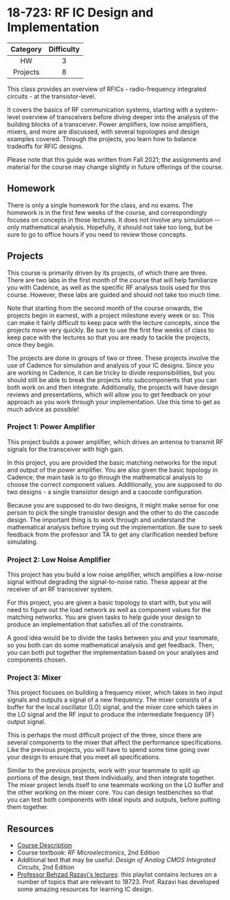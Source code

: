 # 18-723: RF IC Design and Implementation

| Category | Difficulty |
|:-:       | :-:        |
| HW       | 3          |
| Projects | 8          |

This class provides an overview of RFICs - radio-frequency integrated circuits - at the transistor-level.

It covers the basics of RF communication systems, starting with a system-level overview of transceivers before diving deeper into the analysis of the building blocks of a transceiver. Power amplifiers, low noise amplifiers, mixers, and more are discussed, with several topologies and design examples covered. Through the projects, you learn how to balance tradeoffs for RFIC designs.

Please note that this guide was written from Fall 2021; the assignments and material for the course may change slightly in future offerings of the course.

## Homework

There is only a single homework for the class, and no exams. The homework is in the first few weeks of the course, and correspondingly focuses on concepts in those lectures. It does not involve any simulation -- only mathematical analysis. Hopefully, it should not take too long, but be sure to go to office hours if you need to review those concepts.

## Projects

This course is primarily driven by its projects, of which there are three. There are two labs in the first month of the course that will help familiarize you with Cadence, as well as the specific RF analysis tools used for this course. However, these labs are guided and should not take too much time.

Note that starting from the second month of the course onwards, the projects begin in earnest, with a project milestone every week or so. This can make it fairly difficult to keep pace with the lecture concepts, since the projects move very quickly. Be sure to use the first few weeks of class to keep pace with the lectures so that you are ready to tackle the projects, once they begin.

The projects are done in groups of two or three. These projects involve the use of Cadence for simulation and analysis of your IC designs. Since you are working in Cadence, it can be tricky to divide responsibilities, but you should still be able to break the projects into subcomponents that you can both work on and then integrate.
Additionally, the projects will have design reviews and presentations, which will allow you to get feedback on your approach as you work through your implementation. Use this time to get as much advice as possible!

### Project 1: Power Amplifier

This project builds a power amplifier, which drives an antenna to transmit RF signals for the transceiver with high gain.

In this project, you are provided the basic matching networks for the input and output of the power amplifier. You are also given the basic topology in Cadence; the main task is to go through the mathematical analysis to choose the correct component values. Additionally, you are supposed to do two designs - a single transistor design and a cascode configuration.

Because you are supposed to do two designs, it might make sense for one person to pick the single transistor design and the other to do the cascode design. The important thing is to work through and understand the mathematical analysis before trying out the implementation. Be sure to seek feedback from the professor and TA to get any clarification needed before simulating.

### Project 2: Low Noise Amplifier

This project has you build a low noise amplifier, which amplifies a low-noise signal without degrading the signal-to-noise ratio. These appear at the receiver of an RF transceiver system.

For this project, you are given a basic topology to start with, but you will need to figure out the load network as well as component values for the matching networks. You are given tasks to help guide your design to produce an implementation that satisfies all of the constraints.

A good idea would be to divide the tasks between you and your teammate, so you both can do some mathematical analysis and get feedback. Then, you can both put together the implementation based on your analyses and components chosen.

### Project 3: Mixer

This project focuses on building a frequency mixer, which takes in two input signals and outputs a signal of a new frequency. The mixer consists of a buffer for the local oscillator (LO) signal, and the mixer core which takes in the LO signal and the RF input to produce the intermediate frequency (IF) output signal.

This is perhaps the most difficult project of the three, since there are several components to the mixer that affect the performance specifications. Like the previous projects, you will have to spend some time going over your design to ensure that you meet all specifications.

Similar to the previous projects, work with your teammate to split up portions of the design, test them individually, and then integrate together. The mixer project lends itself to one teammate working on the LO buffer and the other working on the mixer core. You can design testbenches so that you can test both components with ideal inputs and outputs, before putting them together.

## Resources

- [Course Description](https://courses.ece.cmu.edu/18723)
- Course textbook: _RF Microelectronics_, 2nd Edition
- Additional text that may be useful: _Design of Analog CMOS Integrated Circuits_, 2nd Edition
- [Professor Behzad Razavi's lectures](https://www.youtube.com/playlist?list=PLyYrySVqmyVPzvVlPW-TTzHhNWg1J_0LU): this playlist contains lectures on a number of topics that are relevant to 18723. Prof. Razavi has developed some amazing resources for learning IC design.
